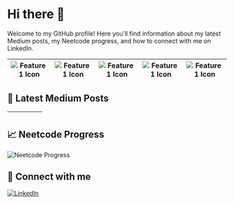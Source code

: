 # Hi there 👋

Welcome to my GitHub profile! Here you'll find information about my latest Medium posts, my Neetcode progress, and how to connect with me on LinkedIn.

<table>
    <thead>
      <tr>
        <th><img src="https://miro.medium.com/v2/resize:fit:712/1*yiw8smZDlNLmGgDyzWXdQg.png" alt="Feature 1 Icon"></th>
        <th><img src="https://miro.medium.com/v2/resize:fit:712/1*yiw8smZDlNLmGgDyzWXdQg.png" alt="Feature 1 Icon"></th>
        <th><img src="https://miro.medium.com/v2/resize:fit:712/1*yiw8smZDlNLmGgDyzWXdQg.png" alt="Feature 1 Icon"></th>
        <th><img src="https://miro.medium.com/v2/resize:fit:712/1*yiw8smZDlNLmGgDyzWXdQg.png" alt="Feature 1 Icon"></th>
        <th><img src="https://miro.medium.com/v2/resize:fit:712/1*yiw8smZDlNLmGgDyzWXdQg.png" alt="Feature 1 Icon"></th>
      </tr>
    </thead>
</table>

## 📖 Latest Medium Posts
<!-- BLOG-POST-THUMBNAILS:START -->
<table style="border-spacing: 0; border-collapse: separate;"><thead><tr>
  <th>
    <a href="https://medium.com/@jain.yash1909/understanding-single-sign-on-sso-ca7aae32bdcd?source=rss-572bb85fdb------2">
      <img src="https://miro.medium.com/v2/resize:fit:712/1*yiw8smZDlNLmGgDyzWXdQg.png" alt="">
    </a>
  </th>
  <th>
    <a href="https://medium.com/@jain.yash1909/top-5-common-ways-to-improve-api-performance-c259860ba5d9?source=rss-572bb85fdb------2">
      <img src="https://miro.medium.com/v2/resize:fit:1200/1*Y1Kc3-p3zOj2EgLRrdAE_w.png" alt="">
    </a>
  </th>
  <th>
    <a href="https://medium.com/@jain.yash1909/what-is-indexing-in-a-database-and-why-is-it-important-7d8b686c9efa?source=rss-572bb85fdb------2">
      <img src="https://miro.medium.com/v2/resize:fit:1087/1*1y9MLt5YWL4dnytIRuMObA.png" alt="">
    </a>
  </th>
  <th>
    <a href="https://medium.com/@jain.yash1909/understanding-cache-systems-what-they-are-how-to-build-them-and-their-advantages-39dc33cef69b?source=rss-572bb85fdb------2">
      <img src="https://miro.medium.com/v2/resize:fit:998/1*99HRHh-fYdlnLuTtHjaIQg.png" alt="">
    </a>
  </th>
  <th>
    <a href="https://medium.com/@jain.yash1909/monolithic-vs-microservices-architecture-understanding-the-key-differences-7ddf328565d0?source=rss-572bb85fdb------2">
      <img src="https://miro.medium.com/v2/resize:fit:1030/1*qCD-W51kRsI-PRqMtZsxmA.jpeg" alt="">
    </a>
  </th>
</tr></thead></table>
<!-- BLOG-POST-THUMBNAILS:END -->

## 📈 Neetcode Progress
![Neetcode Progress](https://progress-bar.dev/56?title=completed&width=200)

## 🔗 Connect with me
[![LinkedIn](https://img.shields.io/badge/LinkedIn-Connect-blue)](https://www.linkedin.com/in/yash-jain-869144b1/)
